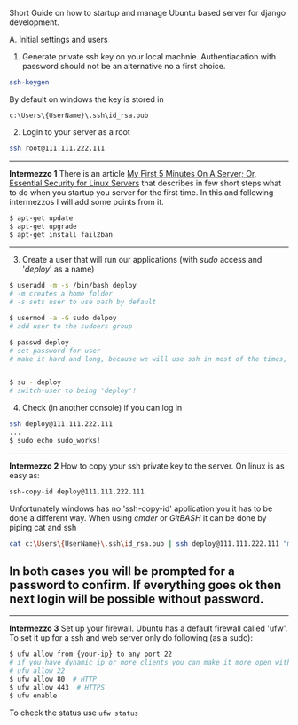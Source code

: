 Short Guide on how to startup and manage Ubuntu based server for django development.


A. Initial settings and users

1. Generate private ssh key on your local machnie. Authentiacation with password should not be an alternative no a first choice.
```bash
ssh-keygen
```
By default on windows the key is stored in
```
c:\Users\{UserName}\.ssh\id_rsa.pub
```
2. Login to your server as a root
```bash
ssh root@111.111.222.111
```
---
**Intermezzo 1**
There is an article [My First 5 Minutes On A Server; Or, Essential Security for Linux Servers]( https://plusbryan.com/my-first-5-minutes-on-a-server-or-essential-security-for-linux-servers) that describes in few short steps what to do when you startup you server for the first time. In this and following intermezzos I will add some points from it.

```bash
$ apt-get update
$ apt-get upgrade
$ apt-get install fail2ban
```
---

3. Create a user that will run our applications (with *sudo* access and '*deploy*' as a name)
```bash
$ useradd -m -s /bin/bash deploy   
# -m creates a home folder
# -s sets user to use bash by default

$ usermod -a -G sudo delpoy 
# add user to the sudoers group

$ passwd deploy 
# set password for user
# make it hard and long, because we will use ssh in most of the times, password will be used only when sudoing


$ su - deploy
# switch-user to being 'deploy'!
``` 

4. Check (in another console) if you can log in
```bash
ssh deploy@111.111.222.111
...
$ sudo echo sudo_works!
```
---
**Intermezzo 2**
How to copy your ssh private key to the server.
On linux is as easy as:
```bash
ssh-copy-id deploy@111.111.222.111
```
Unfortunately windows has no 'ssh-copy-id' application you it has to be done a different way. When using *cmder* or *GitBASH* it can be done by piping cat and ssh
```bash
cat c:\Users\{UserName}\.ssh\id_rsa.pub | ssh deploy@111.111.222.111 "mkdir -p ~/.ssh && cat >> ~/.ssh/authorized_keys".
```
In both cases you will be prompted for a password to confirm. If everything goes ok then next login will be possible without password.
---

---
**Intermezzo 3**
Set up your firewall. Ubuntu has a default firewall called 'ufw'.
To set it up for a ssh and web server only do following (as a sudo):
```bash
$ ufw allow from {your-ip} to any port 22
# if you have dynamic ip or more clients you can make it more open with 
# ufw allow 22
$ ufw allow 80  # HTTP
$ ufw allow 443  # HTTPS
$ ufw enable
```
To check the status use ```ufw status```


